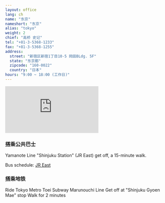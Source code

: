 ```yaml
---
layout: office
lang: ch
name: "东京"
nameshort: "东京"
alias: "tokyo"
weight: 2
chief: "高桥 史记"
tel: "+81-3-5368-1233"
fax: "+81-3-5368-1255"
address:
  street: "新宿区新宿1丁目10-5 岡田BLdg. 5F"
  state: "东京都"
  zipcode: "160-0022"
  country: "日本"
hours: "9:00 ~ 18:00 (工作日)"
---
```


<iframe src="https://www.google.com/maps/embed?pb=!1m14!1m8!1m3!1d6481.085525349333!2d139.713298!3d35.688259!3m2!1i1024!2i768!4f13.1!3m3!1m2!1s0x60188ce98e35e175%3A0x15b252415d8f419b!2zSmFwYW4sIOOAkjE2MC0wMDIyIFTFjWt5xY0tdG8sIFNoaW5qdWt1LWt1LCBTaGluanVrdSwgMSBDaG9tZeKIkjEwLCDlsqHnlLDjg5Pjg6s!5e0!3m2!1sen!2sjp!4v1474153729988" frameborder="0" style="border:0" allowfullscreen class="center-block googlemap"></iframe>

### 搭乘公共巴士
Yamanote Line "Shinjuku Station" (JR East) get off, a 15-minute walk.

Bus schedule: [JR East](http://www.jreast-timetable.jp/)

### 搭乘地铁
Ride Tokyo Metro Toei Subway Marunouchi Line
Get off at "Shinjuku Gyoen Mae" stop
Walk for 2 minutes
